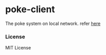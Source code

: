 # poke-client
The poke system on local network. refer [here](https://github.com/TakutoYoshikai/poke-server)

### License
MIT License
